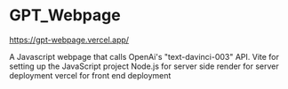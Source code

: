 # GPT_Webpage
https://gpt-webpage.vercel.app/


A Javascript webpage that calls OpenAi's "text-davinci-003" API. 
Vite for setting up the JavaScript project
Node.js for server side
render for server deployment
vercel for front end deployment 
